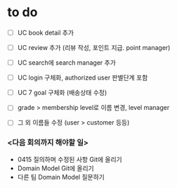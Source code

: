 # to do

- [ ]  UC book detail 추가
- [ ]  UC review 추가 (리뷰 작성, 포인트 지급. point manager)
- [ ]  UC search에 search manager 추가
- [ ]  UC login 구체화, authorized user 판별단계 포함
- [ ]  UC 7 goal 구체화 (배송상태 수정)
- [ ]  grade > membership level로 이름 변경, level manager 
- [ ]  그 외 이름들 수정 (user > customer 등등)


### <다음 회의까지 해야할 일>
- 0415 질의하며 수정된 사항 Git에 올리기
- Domain Model Git에 올리기
- 다른 팀 Domain Model 질문하기

